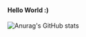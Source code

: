 #### Hello World :)
![Anurag's GitHub stats](https://github-readme-stats.vercel.app/api?username=MALAKBADER00&theme=dracula_icons=true)

